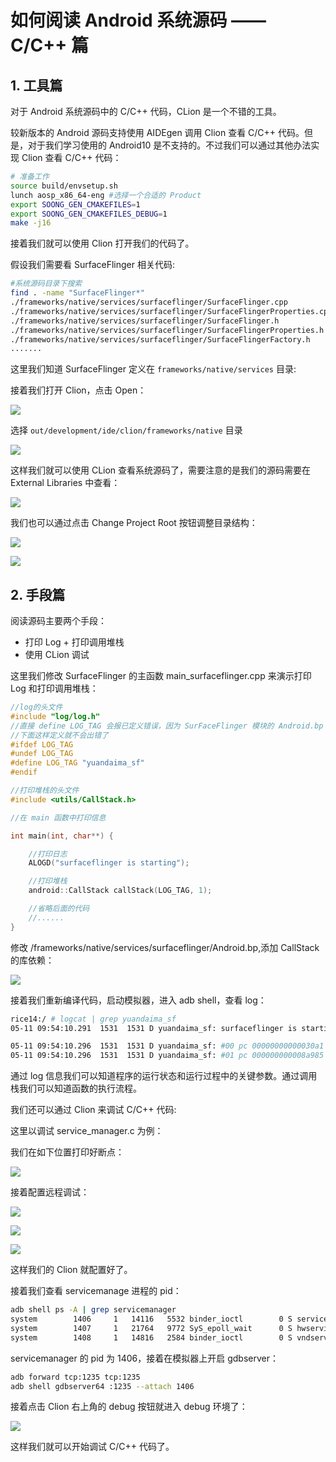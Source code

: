 # 如何阅读 Android 系统源码 —— C/C++ 篇

## 1. 工具篇

对于 Android 系统源码中的 C/C++ 代码，CLion 是一个不错的工具。

较新版本的 Android 源码支持使用 AIDEgen 调用 Clion 查看 C/C++ 代码。但是，对于我们学习使用的 Android10 是不支持的。不过我们可以通过其他办法实现 Clion 查看 C/C++ 代码：

```bash
# 准备工作
source build/envsetup.sh
lunch aosp_x86_64-eng #选择一个合适的 Product
export SOONG_GEN_CMAKEFILES=1
export SOONG_GEN_CMAKEFILES_DEBUG=1
make -j16
```

接着我们就可以使用 Clion 打开我们的代码了。

假设我们需要看 SurfaceFlinger 相关代码:

```bash
#系统源码目录下搜索
find . -name "SurfaceFlinger*"
./frameworks/native/services/surfaceflinger/SurfaceFlinger.cpp
./frameworks/native/services/surfaceflinger/SurfaceFlingerProperties.cpp
./frameworks/native/services/surfaceflinger/SurfaceFlinger.h
./frameworks/native/services/surfaceflinger/SurfaceFlingerProperties.h
./frameworks/native/services/surfaceflinger/SurfaceFlingerFactory.h
.......
```

这里我们知道 SurfaceFlinger 定义在 `frameworks/native/services` 目录:

接着我们打开 Clion，点击 Open：

![](https://gitee.com/stingerzou/pic-bed/raw/master/img/20230512043810.png)

选择 `out/development/ide/clion/frameworks/native` 目录

![](https://gitee.com/stingerzou/pic-bed/raw/master/img/20230512044216.png)

这样我们就可以使用 CLion 查看系统源码了，需要注意的是我们的源码需要在 External Libraries 中查看：

![](https://gitee.com/stingerzou/pic-bed/raw/master/img/20230512044745.png)

我们也可以通过点击 Change Project Root 按钮调整目录结构：

![](https://gitee.com/stingerzou/pic-bed/raw/master/img/20230512054649.png)

![](https://gitee.com/stingerzou/pic-bed/raw/master/img/20230512054745.png)

## 2. 手段篇

阅读源码主要两个手段：

- 打印 Log + 打印调用堆栈
- 使用 CLion 调试

这里我们修改 SurfaceFlinger 的主函数 main_surfaceflinger.cpp 来演示打印 Log 和打印调用堆栈：

```c++
//log的头文件
#include "log/log.h"
//直接 define LOG_TAG 会报已定义错误，因为 SurFaceFlinger 模块的 Android.bp 已经定义了 LOG_Tag
//下面这样定义就不会出错了
#ifdef LOG_TAG
#undef LOG_TAG
#define LOG_TAG "yuandaima_sf"
#endif

//打印堆栈的头文件
#include <utils/CallStack.h>

//在 main 函数中打印信息

int main(int, char**) {

    //打印日志
    ALOGD("surfaceflinger is starting");

    //打印堆栈
    android::CallStack callStack(LOG_TAG, 1);

    //省略后面的代码
    //......
}
```

修改 /frameworks/native/services/surfaceflinger/Android.bp,添加 CallStack 的库依赖：

![](https://gitee.com/stingerzou/pic-bed/raw/master/img/20230512060159.png)

接着我们重新编译代码，启动模拟器，进入 adb shell，查看 log：

```bash
rice14:/ # logcat | grep yuandaima_sf
05-11 09:54:10.291  1531  1531 D yuandaima_sf: surfaceflinger is starting

05-11 09:54:10.296  1531  1531 D yuandaima_sf: #00 pc 00000000000030a1  /system/bin/surfaceflinger (main+65)
05-11 09:54:10.296  1531  1531 D yuandaima_sf: #01 pc 000000000008a985  /apex/com.android.runtime/lib64/bionic/libc.so (__libc_init+117)
```

通过 log 信息我们可以知道程序的运行状态和运行过程中的关键参数。通过调用栈我们可以知道函数的执行流程。

我们还可以通过 Clion 来调试 C/C++ 代码:

这里以调试 service_manager.c 为例：

我们在如下位置打印好断点：

![](https://gitee.com/stingerzou/pic-bed/raw/master/img/20230512054931.png)

接着配置远程调试：

![](https://gitee.com/stingerzou/pic-bed/raw/master/img/20230512055029.png)

![](https://gitee.com/stingerzou/pic-bed/raw/master/img/20230512055121.png)

![](https://gitee.com/stingerzou/pic-bed/raw/master/img/20230512055156.png)

这样我们的 Clion 就配置好了。

接着我们查看 servicemanage 进程的 pid：

```bash
adb shell ps -A | grep servicemanager
system        1406     1   14116   5532 binder_ioctl        0 S servicemanager
system        1407     1   21764   9772 SyS_epoll_wait      0 S hwservicemanager
system        1408     1   14816   2584 binder_ioctl        0 S vndservicemanage
```

servicemanager 的 pid 为 1406，接着在模拟器上开启 gdbserver：

```bash
adb forward tcp:1235 tcp:1235
adb shell gdbserver64 :1235 --attach 1406
```

接着点击 Clion 右上角的 debug 按钮就进入 debug 环境了：

![](https://gitee.com/stingerzou/pic-bed/raw/master/img/20230512055546.png)

这样我们就可以开始调试 C/C++ 代码了。
